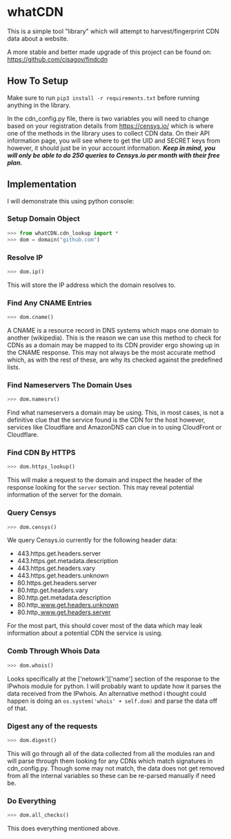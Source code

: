 # whatCDN
This is a simple tool "library" which will attempt to harvest/fingerprint CDN data about a
website. 

A more stable and better made upgrade of this project can be found on: https://github.com/cisagov/findcdn

## How To Setup
Make sure to run `pip3 install -r requirements.txt` before running anything in
the library. 

In the cdn_config.py file, there is two variables you will need to change based
on your registration details from https://censys.io/ which is where one of the
methods in the library uses to collect CDN data. On their API information page,
you will see where to get the UID and SECRET keys from however, it should just
be in your account information. ***Keep in mind, you will only be able to do 250
queries to Censys.io per month with their free plan.*** 

## Implementation
I will demonstrate this using python console:
### Setup Domain Object
```python
>>> from whatCDN.cdn_lookup import *
>>> dom = domain("github.com")
```
### Resolve IP
```python
>>> dom.ip()
```
This will store the IP address which the domain resolves to.
### Find Any CNAME Entries
```python
>>> dom.cname()
```
A CNAME is a resource record in DNS systems which maps one domain to another
(wikipedia). This is the reason we can use this method to check for CDNs as a
domain may be mapped to its CDN provider ergo showing up in the CNAME response.
This may not always be the most accurate method which, as with the rest of
these, are why its checked against the predefined lists.

### Find Nameservers The Domain Uses
```python
>>> dom.namesrv()
```
Find what nameservers a domain may be using. This, in most cases, is not a
definitive clue that the service found is the CDN for the host however, services
like Cloudflare and AmazonDNS can clue in to using CloudFront or Cloudflare.

### Find CDN By HTTPS
```python
>>> dom.https_lookup()
```
This will make a request to the domain and inspect the header of the response
looking for the `server` section. This may reveal potential information of the
server for the domain. 
### Query Censys
```python
>>> dom.censys()
```
We query Censys.io currently for the following header data:
* 443.https.get.headers.server
* 443.https.get.metadata.description
* 443.https.get.headers.vary
* 443.https.get.headers.unknown
* 80.https.get.headers.server
* 80.http.get.headers.vary
* 80.http.get.metadata.description
* 80.http_www.get.headers.unknown
* 80.http_www.get.headers.server 

For the most part, this should cover most of the data which may leak information
about a potential CDN the service is using.

### Comb Through Whois Data
```python
>>> dom.whois()
```
Looks specifically at the \['netowrk'\]\['name'\] section of the response to the
IPwhois module for python. I will probably want to update how it parses the data
received from the IPwhois. An alternative method i thought could happen is doing
an `os.system('whois' + self.dom)` and parse the data off of that. 

### Digest any of the requests
```python
>>> dom.digest()
```
This will go through all of the data collected from all the modules ran and will
parse through them looking for any CDNs which match signatures in cdn_config.py.
Though some may not match, the data does not get removed from all the internal
variables so these can be re-parsed manually if need be.
### Do Everything
```python
>>> dom.all_checks()
```
This does everything mentioned above.
